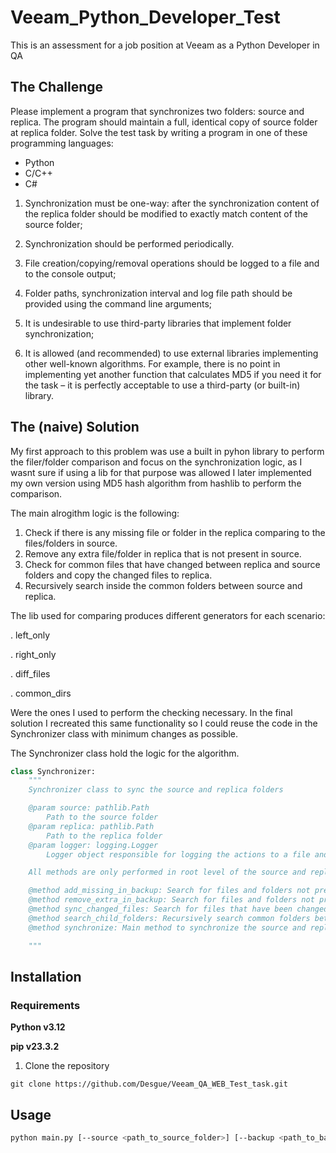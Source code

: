 # Veeam_Python_Developer_Test
This is an assessment for a job position at Veeam as a Python Developer in QA

## The Challenge

Please implement a program that synchronizes two folders: source and replica. The
program should maintain a full, identical copy of source folder at replica folder.
Solve the test task by writing a program in one of these programming languages:

- Python
- C/C++
- C#

1. Synchronization must be one-way: after the synchronization content of the
replica folder should be modified to exactly match content of the source
folder;

2. Synchronization should be performed periodically.

3. File creation/copying/removal operations should be logged to a file and to the
console output;

4. Folder paths, synchronization interval and log file path should be provided using the command line arguments;

5. It is undesirable to use third-party libraries that implement folder
synchronization;

6. It is allowed (and recommended) to use external libraries implementing other
well-known algorithms. For example, there is no point in implementing yet
another function that calculates MD5 if you need it for the task – it is
perfectly acceptable to use a third-party (or built-in) library.

## The (naive) Solution

My first approach to this problem was use a built in pyhon library to perform the filer/folder comparison and focus on the synchronization logic, as I wasnt sure if using a lib for that purpose was allowed I later implemented my own version using MD5 hash algorithm from hashlib to perform the comparison.

The main alrogithm logic is the following:

1. Check if there is any missing file or folder in the replica comparing to the files/folders in source.
2. Remove any extra file/folder in replica that is not present in source.
3. Check for common files that have changed between replica and source folders and copy the changed files to replica.
4. Recursively search inside the common folders between source and replica.

The lib used for comparing produces different generators for each scenario:

. left_only

. right_only

. diff_files

. common_dirs

Were the ones I used to perform the checking necessary. In the final solution I recreated this same functionality so I could reuse the code in the Synchronizer class with minimum changes as possible.

The Synchronizer class hold the logic for the algorithm.

```Python
class Synchronizer:
    """
    Synchronizer class to sync the source and replica folders

    @param source: pathlib.Path 
        Path to the source folder
    @param replica: pathlib.Path 
        Path to the replica folder
    @param logger: logging.Logger 
        Logger object responsible for logging the actions to a file and to stdout

    All methods are only performed in root level of the source and replica folders, thats why there is a recursive call to the synchronize method in the search_child_folders method.

    @method add_missing_in_backup: Search for files and folders not present in backup but present in source and copy it to backup
    @method remove_extra_in_backup: Search for files and folders not present in source but present in backup and remove it from backup 
    @method sync_changed_files: Search for files that have been changed and sync it to backup
    @method search_child_folders: Recursively search common folders between source and backup
    @method synchronize: Main method to synchronize the source and replica folders

    """
```

## Installation
### Requirements

**Python v3.12**

**pip v23.3.2**

1. Clone the repository

```
git clone https://github.com/Desgue/Veeam_QA_WEB_Test_task.git
```

## Usage

```bash
python main.py [--source <path_to_source_folder>] [--backup <path_to_backup_folder>] [--log <path_to_log_file>] [--interval <interval_number_in_seconds>]
 ```


